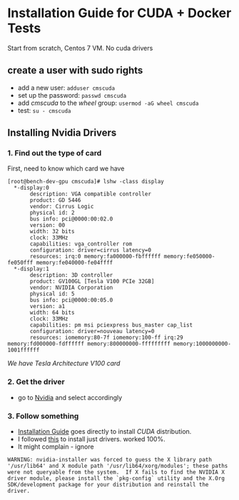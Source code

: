 # Installation Guide for CUDA + Docker Tests

Start from scratch, Centos 7 VM. No cuda drivers

## create a user with sudo rights
- add a new user: `adduser cmscuda`
- set up the password: `passwd cmscuda`
- add _cmscuda_ to the _wheel_ group: `usermod -aG wheel cmscuda`
- test: `su - cmscuda`

## Installing Nvidia Drivers

### 1. Find out the type of card
First, need to know which card we have
```
[root@bench-dev-gpu cmscuda]# lshw -class display
  *-display:0
       description: VGA compatible controller
       product: GD 5446
       vendor: Cirrus Logic
       physical id: 2
       bus info: pci@0000:00:02.0
       version: 00
       width: 32 bits
       clock: 33MHz
       capabilities: vga_controller rom
       configuration: driver=cirrus latency=0
       resources: irq:0 memory:fa000000-fbffffff memory:fe050000-fe050fff memory:fe040000-fe04ffff
  *-display:1
       description: 3D controller
       product: GV100GL [Tesla V100 PCIe 32GB]
       vendor: NVIDIA Corporation
       physical id: 5
       bus info: pci@0000:00:05.0
       version: a1
       width: 64 bits
       clock: 33MHz
       capabilities: pm msi pciexpress bus_master cap_list
       configuration: driver=nouveau latency=0
       resources: iomemory:80-7f iomemory:100-ff irq:29 memory:fd000000-fdffffff memory:800000000-fffffffff memory:1000000000-1001ffffff
```

_We have Tesla Architecture V100 card_

### 2. Get the driver
- go to [Nvidia](https://www.nvidia.com/Download/index.aspx?lang=en-us) and select accordingly

### 3. Follow something
- [Installation Guide](https://docs.nvidia.com/cuda/cuda-installation-guide-linux/index.html) goes directly to install _CUDA_ distribution. 
- I followed [this](https://www.advancedclustering.com/act_kb/installing-nvidia-drivers-rhel-centos-7/) to install just drivers. worked 100%. 
 - It might complain - ignore
 ```
 WARNING: nvidia-installer was forced to guess the X library path '/usr/lib64' and X module path '/usr/lib64/xorg/modules'; these paths were not queryable from the system.  If X fails to find the NVIDIA X driver module, please install the `pkg-config` utility and the X.Org SDK/development package for your distribution and reinstall the driver.
 ```
